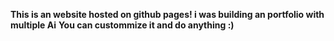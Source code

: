 **This is an website hosted on github pages!
i was building an portfolio with multiple Ai**
__You can custommize it and do anything :)__
